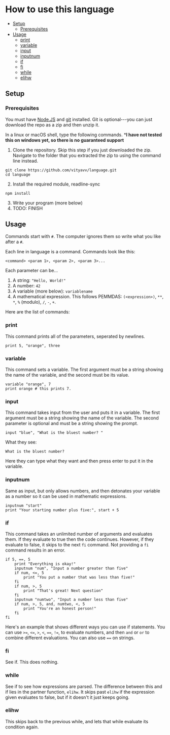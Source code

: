 # How to use this language
* [Setup](#setup)
	* [Prerequisites](#prerequisites)
* [Usage](#usage)
	* [print](#print)
	* [variable](#variable)
	* [input](#input)
	* [inputnum](#inputnum)
	* [if](#if)
	* [fi](#fi)
	* [while](#while)
	* [elihw](#elihw)
## Setup

### Prerequisites
You must have [Node.JS](https://nodejs.org/en/) and [git](https://git-scm.com/) installed. Git is optional---you can just download the repo as a zip and then unzip it.

In a linux or macOS shell, type the following commands. ***I have not tested this on windows yet, so there is no guaranteed support**

1. Clone the repository. Skip this step if you just downloaded the zip. Navigate to the folder that you extracted the zip to using the command line instead.
```
git clone https://github.com/vityavv/language.git
cd language
```
2. Install the required module, readline-sync
```
npm install
```
3. Write your program (more below)
4. TODO: FINISH

## Usage

Commands start with `#`. The computer ignores them so write what you like after a `#`.

Each line in language is a command. Commands look like this:
```
<command> <param 1>, <param 2>, <param 3>...
```
Each parameter can be...
1. A string: `"Hello, World!"`
2. A number: `42`
3. A variable (more below): `variablename`
4. A mathematical expression. This follows PEMMDAS: `(<expression>)`, `**`, `*`, `%` (modulo), `/`, `-`, `+`.

Here are the list of commands:

### print
This command prints all of the parameters, seperated by newlines.
```
print 5, "orange", three
```

### variable
This command sets a variable. The first argument must be a string showing the name of the variable, and the second must be its value.
```
variable "orange", 7
print orange # this prints 7.
```

### input
This command takes input from the user and puts it in a variable. The first argument must be a string showing the name of the variable. The second parameter is optional and must be a string showing the prompt.
```
input "blue", "What is the bluest number? "
```
What they see:
```
What is the bluest number?
```
Here they can type what they want and then press enter to put it in the variable.

### inputnum
Same as input, but only allows numbers, and then detonates your variable as a number so it can be used in mathematic expressions.
```
inputnum "start"
print "Your starting number plus five:", start + 5
```

### if
This command takes an unlimited number of arguments and evaluates them. If they evaluate to true then the code continues. However, if they evaluate to false, it skips to the next `fi` command. Not providing a `fi` command results in an error.
```
if 5, ==, 5
	print "Everything is okay!"
	inputnum "num", "Input a number greater than five"
	if num, <=, 5
		print "You put a number that was less than five!"
	fi
	if num, >, 5
		print "That's great! Next question"
	fi
	inputnum "numtwo", "Input a number less than five"
	if num, >, 5, and, numtwo, <, 5
		print "You're an honest person!"
	fi
fi
```
Here's an example that shows different ways you can use if statements. You can use `>=`, `<=`, `>`, `<`, `==`, `!=`, to evaluate numbers, and then `and` or `or` to combine different evaluations. You can also use `==` on strings.

### fi
See if. This does nothing.

### while
See if to see how expressions are parsed. The difference between this and if lies in the partner function, `elihw`. It skips past `elihw` if the expression given evaluates to false, but if it doesn't it just keeps going.

### elihw
This skips back to the previous while, and lets that while evaluate its condition again.
